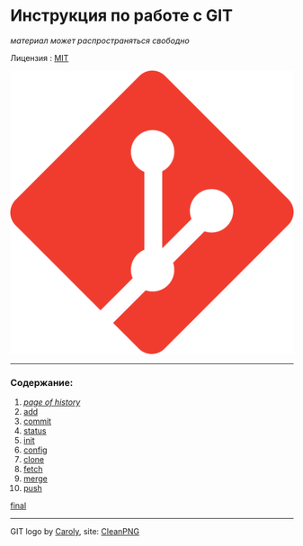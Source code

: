 # Инструкция по работе с GIT

<!DOCTYPE html>

<em class="a1">материал может распространяться свободно</em> 

 Лицензия : [MIT](license.md) 

![git-logo](./assets/git%20img.png)



---

### Содержание:
1. [_page of history_](./history.md)
2. [add](/add.md)
3. [commit](/commit.md)
4. [status](/status.md)
5. [init](/init.md)
6. [config](/config.md)
7. [clone](/clone.md)
8. [fetch](/fetch.md)
9. [merge](/merge.md)
10. [push](/push.md)

[final](final.md)

---

GIT logo by [Caroly](https://www.cleanpng.com/users/@caroly.html), site: [CleanPNG](https://www.cleanpng.com/free/git-logo.html)